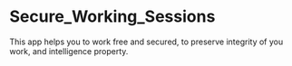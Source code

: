 # Secure_Working_Sessions
This app helps you to work free and secured, to preserve integrity of you work, and intelligence property.
